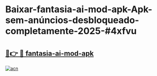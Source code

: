 # Baixar-fantasia-ai-mod-apk-Apk-sem-anúncios-desbloqueado-completamente-2025-#4xfvu

# <h2><a href="https://ainizakaria.my?title=fantasia-ai-mod-apk&ref=24M">🔗👉 🔴 fantasia-ai-mod-apk</a></h2>

[![acn](https://github.com/user-attachments/assets/0f9c940e-d8b0-45ae-aac7-cd30a18b3e1c)](https://ainizakaria.my?title=fantasia-ai-mod-apk&ref=24M)

